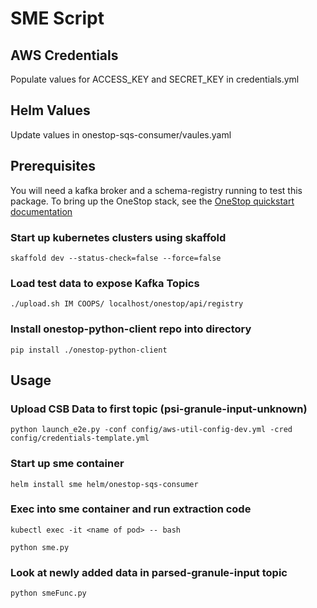 # SME Script

## AWS Credentials
Populate values for ACCESS_KEY and SECRET_KEY in credentials.yml

## Helm Values
Update values in onestop-sqs-consumer/vaules.yaml

## Prerequisites
You will need a kafka broker and a schema-registry running to test this package. To bring up the OneStop stack, see the [OneStop quickstart documentation](https://github.com/cedardevs/onestop/blob/master/docs/developer/quickstart.md#quick-start-kubernetes--helm--skaffold)

### Start up kubernetes clusters using skaffold 

``skaffold dev --status-check=false --force=false``

### Load test data to expose Kafka Topics
```./upload.sh IM COOPS/ localhost/onestop/api/registry```

### Install onestop-python-client repo into directory 

``pip install ./onestop-python-client ``

## Usage

### Upload CSB Data to first topic (psi-granule-input-unknown) 
```python launch_e2e.py -conf config/aws-util-config-dev.yml -cred config/credentials-template.yml```

### Start up sme container
```helm install sme helm/onestop-sqs-consumer```

### Exec into sme container and run extraction code

```kubectl exec -it <name of pod> -- bash```

```python sme.py```


### Look at newly added data in parsed-granule-input topic
```python smeFunc.py```
